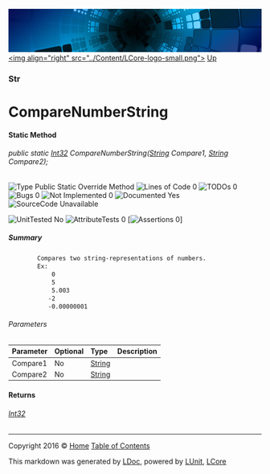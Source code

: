 ![](../Content/LCore-banner-small.png "")
[&lt;img align=&quot;right&quot; src=&quot;../Content/LCore-logo-small.png&quot;&gt;](../../README.md)
[Up](Str.md)

### Str

# CompareNumberString

#### Static Method

###### public static [Int32](https://msdn.microsoft.com/en-us/library/system.int32.aspx) CompareNumberString([String](https://msdn.microsoft.com/en-us/library/system.string.aspx) Compare1, [String](https://msdn.microsoft.com/en-us/library/system.string.aspx) Compare2);

![Type Public Static Override Method](http://b.repl.ca/v1/Type-Public%20Static%20Override%20Method-blue.png "") ![Lines of Code 0](http://b.repl.ca/v1/Lines%20of%20Code-0-blue.png "") ![TODOs 0](http://b.repl.ca/v1/TODOs-0-green.png "") ![Bugs 0](http://b.repl.ca/v1/Bugs-0-green.png "") ![Not Implemented 0](http://b.repl.ca/v1/Not%20Implemented-0-green.png "") ![Documented Yes](http://b.repl.ca/v1/Documented-Yes-brightgreen.png "") ![SourceCode Unavailable](http://b.repl.ca/v1/SourceCode-Unavailable-red.png "")

![UnitTested No](http://b.repl.ca/v1/UnitTested-No-lightgrey.png "") ![AttributeTests 0](http://b.repl.ca/v1/AttributeTests-0-lightgrey.png "") [![Assertions 0](http://b.repl.ca/v1/Assertions-0-lightgrey.png "")]

##### Summary

            Compares two string-representations of numbers.
            Ex: 
                0
                5
                5.003
               -2
               -0.00000001
            

###### Parameters

Parameter | Optional | Type | Description
:---  | :---  | :---  | :--- 
Compare1 | No | [String](https://msdn.microsoft.com/en-us/library/system.string.aspx) | 
Compare2 | No | [String](https://msdn.microsoft.com/en-us/library/system.string.aspx) | 


#### Returns

###### [Int32](https://msdn.microsoft.com/en-us/library/system.int32.aspx)



---

Copyright 2016 &copy; [Home](../../README.md) [Table of Contents](../../TableOfContents.md)

This markdown was generated by [LDoc](https://github.com/CodeSingularity/LDoc), powered by [LUnit](https://github.com/CodeSingularity/LUnit), [LCore](https://github.com/CodeSingularity/LCore)
